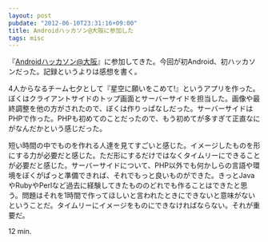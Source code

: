 ```yaml
---
layout: post
pubdate: "2012-06-10T23:31:16+09:00"
title: Androidハッカソン@大阪に参加した
tags: misc
---
```

『[Androidハッカソン@大阪](http://atnd.org/events/28658)』に参加してきた。今回が初Android、初ハッカソンだった。記録というよりは感想を書く。

4人からなるチーム七夕として『星空に願いをこめて!』というアプリを作った。ぼくはクライアントサイドのトップ画面とサーバーサイドを担当した。画像や最終調整を他の方がされたので、ぼくは作りっぱなしだった。サーバーサイドはPHPで作った。PHPも初めてのことだったので、もう初めてが多すぎて正直なにがなんだかという感じだった。

短い時間の中でものを作れる人達を見てすごいと感じた。イメージしたものを形にする力が必要だと感じた。ただ形にするだけではなくタイムリーにできることが必要だと感じた。サーバーサイドについて、PHP以外でも何かしらの言語や環境をぼくがぱっと準備できれば、それでもっと良いものができた。きっとJavaやRubyやPerlなど過去に経験してきたもののどれでも作ることはできたと思う。問題はそれを1時間で作ってほしいと言われたときにできないと意味がないということだ。タイムリーにイメージをものにできなければならない。それが重要だ。

12 min.
